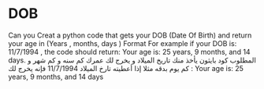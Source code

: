 # DOB
Can you Creat a python code that gets your DOB (Date Of Birth) and return your age in (Years , months, days ) Format
For example if your DOB is: 11/7/1994 , the code should return: Your age is: 25 years, 9 months, and 14 days.
المطلوب كود بايثون يأخذ منك تاريخ الميلاد و يخرج لك عمرك كم سنه و كم شهر و كم يوم بدقه
مثلا إذا أعطيته تارخ الميلاد 11/7/1994
فإنه يخرج لك :
Your age is: 25 years, 9 months, and 14 days
